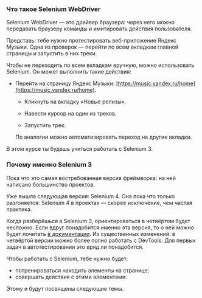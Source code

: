 ### Что такое Selenium WebDriver

Selenium WebDriver — это драйвер браузера: через него можно передавать браузеру команды и имитировать действия пользователя.

Представь: тебе нужно протестировать веб-приложение Яндекс Музыки. Одна из проверок — перейти по всем вкладкам главной страницы и запустить в них треки.

Чтобы не переходить по всем вкладкам вручную, можно использовать Selenium. Он может выполнить такие действия:

- Перейти на страницу Яндекс Музыки: [https://music.yandex.ru/home](https://music.yandex.ru/home).

  - Кликнуть на вкладку «Новые релизы».

  - Навести курсор на один из треков.

  - Запустить трек.

  По аналогии можно автоматизировать переход на другие вкладки.

В этом курсе ты будешь учиться работать с Selenium 3.

### Почему именно Selenium 3

Пока что это самая востребованная версия фреймворка: на ней написано большинство проектов.

Уже вышла следующая версия: Selenium 4. Она пока что только разгоняется: Selenium 4 в проектах — скорее исключение, чем частая практика.

Когда разберёшься в Selenium 3, ориентироваться в четвёртом будет несложно. Если вдруг понадобится именно эта версия, то о ней можно будет почитать [в документации](https://www.selenium.dev/blog/2021/announcing-selenium-4/). Из существенных изменений: в четвёртой версии можно более полно работать с DevTools. Для первых задач в автотестировании это вряд ли понадобится.

Чтобы работать с Selenium, тебе нужно будет:

- потренироваться находить элементы на странице;
- совершать действия с этими элементами.

Этому и будут посвящены следующие темы.